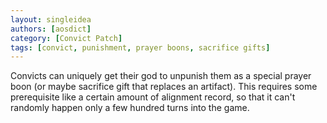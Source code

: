 ```yaml
---
layout: singleidea
authors: [aosdict]
category: [Convict Patch]
tags: [convict, punishment, prayer boons, sacrifice gifts]
---
```

Convicts can uniquely get their god to unpunish them as a special prayer boon (or maybe sacrifice gift that replaces an artifact). This requires some prerequisite like a certain amount of alignment record, so that it can't randomly happen only a few hundred turns into the game.
